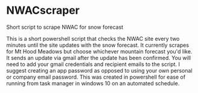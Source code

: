 # NWACscraper
Short script to scrape NWAC for snow forecast

This is a short powershell script that checks the NWAC site every two minutes until the site updates with the snow forecast. 
It currently scrapes for Mt Hood Meadows but choose whichever mountain forecast you'd like. It sends an update via 
gmail after the update has been confirmed. You will need to add your gmail credentials and recipient emails to the script. I suggest creating an app 
password as opposed to using your own personal or company email password. This was created in powershell for ease of running from task manager in windows
10 on an automated schedule. 
